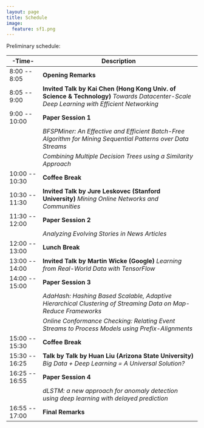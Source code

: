 ```yaml
---
layout: page
title: Schedule
image:
  feature: sf1.png
---
```


<!--
More details to be announced

Start Time: 8am  
Coffee breaks at 10:00am-10:30am and 3:00pm-3:30pm  
Lunch 12-1pm  
End time: 5pm  
-->

Preliminary schedule:

| -Time-  | Description |
| --- | --- |
| 8:00 -- 8:05 | **Opening Remarks** |
| 8:05 -- 9:00 | **Invited Talk by Kai Chen (Hong Kong Univ. of Science & Technology)** *Towards Datacenter-Scale Deep Learning with Efficient Networking* |
| 9:00 -- 10:00  | **Paper Session 1** |
|               | *BFSPMiner: An Effective and Efficient Batch-Free Algorithm for Mining Sequential Patterns over Data Streams*  |
|               | *Combining Multiple Decision Trees using a Similarity Approach* |
| 10:00 -- 10:30 | **Coffee Break** |
| 10:30 -- 11:30 | **Invited Talk by Jure Leskovec (Stanford University)** *Mining Online Networks and Communities* |
| 11:30 -- 12:00 | **Paper Session 2** |
|               | *Analyzing Evolving Stories in News Articles* |
| 12:00 -- 13:00 | **Lunch Break** |
| 13:00 -- 14:00 | **Invited Talk by Martin Wicke (Google)** *Learning from Real-World Data with TensorFlow* |
| 14:00 -- 15:00 | **Paper Session 3** |
|               | *AdaHash: Hashing Based Scalable, Adaptive Hierarchical Clustering of Streaming Data on Map-Reduce Frameworks* |
|               | *Online Conformance Checking: Relating Event Streams to Process Models using Prefix-Alignments* |
| 15:00 -- 15:30 | **Coffee Break** |
| 15:30 -- 16:25 | **Talk by Talk by Huan Liu (Arizona State University)** *Big Data + Deep Learning = A Universal Solution?* |
| 16:25 -- 16:55 | **Paper Session 4** |
|               | *dLSTM: a new approach for anomaly detection using deep learning with delayed prediction* |
| 16:55 -- 17:00 | **Final Remarks** |

